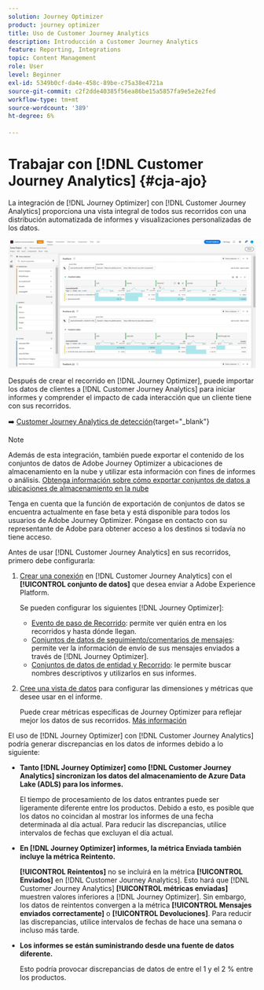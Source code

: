 ```yaml
---
solution: Journey Optimizer
product: journey optimizer
title: Uso de Customer Journey Analytics
description: Introducción a Customer Journey Analytics
feature: Reporting, Integrations
topic: Content Management
role: User
level: Beginner
exl-id: 5349b0cf-da4e-458c-89be-c75a38e4721a
source-git-commit: c2f2dde40385f56ea86be15a5857fa9e5e2e2fed
workflow-type: tm+mt
source-wordcount: '389'
ht-degree: 6%

---
```


# Trabajar con [!DNL Customer Journey Analytics] {#cja-ajo}


La integración de [!DNL Journey Optimizer] con [!DNL Customer Journey Analytics] proporciona una vista integral de todos sus recorridos con una distribución automatizada de informes y visualizaciones personalizadas de los datos.

![](assets/cja.png)

Después de crear el recorrido en [!DNL Journey Optimizer], puede importar los datos de clientes a [!DNL Customer Journey Analytics] para iniciar informes y comprender el impacto de cada interacción que un cliente tiene con sus recorridos.

➡️ [Customer Journey Analytics de detección](https://docs.adobe.com/content/help/es-ES/experience-cloud/user-guides/home.translate.html){target="_blank"}

>[!NOTE]
>
>Además de esta integración, también puede exportar el contenido de los conjuntos de datos de Adobe Journey Optimizer a ubicaciones de almacenamiento en la nube y utilizar esta información con fines de informes o análisis. [Obtenga información sobre cómo exportar conjuntos de datos a ubicaciones de almacenamiento en la nube](../data/export-datasets.md)
>
>Tenga en cuenta que la función de exportación de conjuntos de datos se encuentra actualmente en fase beta y está disponible para todos los usuarios de Adobe Journey Optimizer. Póngase en contacto con su representante de Adobe para obtener acceso a los destinos si todavía no tiene acceso.

Antes de usar [!DNL Customer Journey Analytics] en sus recorridos, primero debe configurarla:

1. [Crear una conexión](https://experienceleague.adobe.com/docs/analytics-platform/using/cja-connections/create-connection.html) en [!DNL Customer Journey Analytics] con el **[!UICONTROL conjunto de datos]** que desea enviar a Adobe Experience Platform.

   Se pueden configurar los siguientes [!DNL Journey Optimizer]:
   * [Evento de paso de Recorrido](../data/datasets-query-examples.md#journey-step-event): permite ver quién entra en los recorridos y hasta dónde llegan.
   * [Conjuntos de datos de seguimiento/comentarios de mensajes](../data/datasets-query-examples.md#message-feedback-event-dataset): permite ver la información de envío de sus mensajes enviados a través de [!DNL Journey Optimizer].
   * [Conjuntos de datos de entidad y Recorrido](../data/datasets-query-examples.md#entity-dataset): le permite buscar nombres descriptivos y utilizarlos en sus informes.

1. [Cree una vista de datos](https://experienceleague.adobe.com/docs/analytics-platform/using/cja-dataviews/create-dataview.html?lang=es) para configurar las dimensiones y métricas que desee usar en el informe.

   Puede crear métricas específicas de Journey Optimizer para reflejar mejor los datos de sus recorridos. [Más información](https://experienceleague.adobe.com/docs/analytics-platform/using/integrations/ajo.html#configure-the-data-view-to-accommodate-journey-optimizer-dimensions-and-metrics)

El uso de [!DNL Journey Optimizer] con [!DNL Customer Journey Analytics] podría generar discrepancias en los datos de informes debido a lo siguiente:

* **Tanto [!DNL Journey Optimizer] como [!DNL Customer Journey Analytics] sincronizan los datos del almacenamiento de Azure Data Lake (ADLS) para los informes.**

  El tiempo de procesamiento de los datos entrantes puede ser ligeramente diferente entre los productos. Debido a esto, es posible que los datos no coincidan al mostrar los informes de una fecha determinada al día actual. Para reducir las discrepancias, utilice intervalos de fechas que excluyan el día actual.

* **En [!DNL Journey Optimizer] informes, la métrica Enviada también incluye la métrica Reintento.**

  **[!UICONTROL Reintentos]** no se incluirá en la métrica **[!UICONTROL Enviados]** en [!DNL Customer Journey Analytics]. Esto hará que [!DNL Customer Journey Analytics] **[!UICONTROL métricas enviadas]** muestren valores inferiores a [!DNL Journey Optimizer]. Sin embargo, los datos de reintentos convergen a la métrica **[!UICONTROL Mensajes enviados correctamente]** o **[!UICONTROL Devoluciones]**.
Para reducir las discrepancias, utilice intervalos de fechas de hace una semana o incluso más tarde.

* **Los informes se están suministrando desde una fuente de datos diferente.**

  Esto podría provocar discrepancias de datos de entre el 1 y el 2 % entre los productos.
